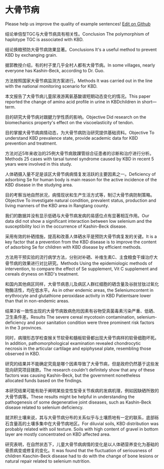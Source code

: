 # 大骨节病

Please help us improve the quality of example sentences! [Edit on Github](https://github.com/jiyushe/jiyu-example-sentence-source/blob/main/chinese/dagujiebing.md)

<p><span class="chinese">结论单倍型TGC与大骨节病具有相关性。</span><span class="english">Conclusion The polymorphism of haplotype TGC is associated with KBD.</span></p>

<p><span class="chinese">结论换粮预防大骨节病效果显著。</span><span class="english">Conclusions It's a useful method to prevent KBD by exchanging grain.</span></p>

<p><span class="chinese">据郭教授介绍，有的村子里几乎全村人都有大骨节病。</span><span class="english">In some villages, nearly everyone has Kashin-Beck, according to Dr. Guo.</span></p>

<p><span class="chinese">方法按照国家大骨节病监测方案进行。</span><span class="english">Methods It was carried out in the line with the national monitoring scenario for KBD.</span></p>

<p><span class="chinese">本文报告了大骨节病儿童尿液游离氨基酸谱短期动态变化的情况。</span><span class="english">This paper reported the change of amino acid profile in urine in KBDchildren in short—term.</span></p>

<p><span class="chinese">目的研究大骨节病对跟腱力学性质的影响。</span><span class="english">Objective Did research on the biomechanics property's effect on the viscoelasticity of tendon.</span></p>

<p><span class="chinese">目的掌握大骨节病病情动态，为大骨节病防治研究提供基础资料。</span><span class="english">Objective To understand KBD prevalence state, provide academic data for KBD prevention and treatment.</span></p>

<p><span class="chinese">方法对近5年来收治的25例大骨节病致踝管综合征患者的诊断和治疗进行分析。</span><span class="english">Methods 25 cases with tarsal tunnel syndrome caused by KBD in recent 5 years were involved in this study.</span></p>

<p><span class="chinese">人体硒摄入量不足是该区大骨节病病情复发活跃的主要因素之一。</span><span class="english">Deficiency of adsorbing Se for human body is main reason for the active incidence of the KBD disease in the studying area.</span></p>

<p><span class="chinese">目的考察当地自然状况，病情现状和生产生活方式等，制订大骨节病防制策略。</span><span class="english">Objective To investigate natural condition, prevalent status, production and living manners of the KBD area in Rangtang county.</span></p>

<p><span class="chinese">我们的数据并没有显示低硒与大骨节病发病的易感位点有显著相互作用。</span><span class="english">Our data did not show a significant interaction between low selenium and the susceptibility loci in the occurrence of Kashin-Beck disease.</span></p>

<p><span class="chinese">采用有效的补硒措施，提高和改善人体硒水平是预防大骨节病复发的关键。</span><span class="english">It is a key factor that a prevention from the KBD disease is to improve the content of adsorbing Se for children with KBD disease by efficient methods.</span></p>

<p><span class="chinese">方法用干预实验的流行病学方法，分别对补硒、补维生素C、主食粮食干燥治疗大骨节病的效果进行对比研究。</span><span class="english">Methods Using the epidemiologic methods of intervention, to compare the effect of Se supplement, Vit C supplement and cereals dryness on KBD's treatment.</span></p>

<p><span class="chinese">和国内其他病区同样，大骨节病患儿及病区人群红细胞的硒含量及谷胱甘肽过氧化物酶活性，均在低水平。</span><span class="english">As in other endemic areas, the Seleniumcontent in erythrocyte and glutathione peroxidase activity in KBD Patientsare lower than that in non-endemic areas.</span></p>

<p><span class="chinese">结果3省一致性出现的大骨节病致病危险因素有谷物受真菌毒素污染严重、低硒、卫生条件差。</span><span class="english">Results The severe cereal mycotoxin contamination, selenium-deficiency and poor sanitation condition were three prominent risk factors in the 3 provinces.</span></p>

<p><span class="chinese">同时，病理形态学检查猴关节软骨和髓板软骨都出现大骨节病样的软骨细胞坏死。</span><span class="english">In addition, pathomorphological examination revealed chondrocytic necrosis in the articular cartilage and epiphyseal plate, resembling those observed in KBD.</span></p>

<p><span class="chinese">研究的结果并不能确定究竟是哪个因素导致了大骨节病，但是政府仍然基于这些发现向研究项目拨款。</span><span class="english">The research couldn't definitely show that any of these factors was causing Kashin-Beck, but the government nonetheless allocated funds based on the findings.</span></p>

<p><span class="chinese">本研究结果可能有助于阐明某些变性型骨关节疾病的发病机理，例如因缺硒所致的大骨节病等。</span><span class="english">These results might be helpful in understanding the pathogenesis of some degenerative joint diseases, such as Kashin-Beck disease related to selenium deficiency.</span></p>

<p><span class="chinese">就洪积土壤来说，其与大骨节病分布的关系似乎与土壤质地有一定的联系，底部砾石含量高的土壤多集中在大骨节病地区。</span><span class="english">For diluvial soils, KBD distribution was probably related with soil texture. Soils with high content of gravel in bottom layer are mostly concentrated on KBD affected area.</span></p>

<p><span class="chinese">研究表明，在自然状态下，儿童大骨节病病情的变化是以人体硒营养变化为基础的骨质病变或修复的变化。</span><span class="english">It was found that the fluctuation of seriousness of children Kaschin-Beck disease had to do with the change of bone lesions or natural repair related to selenium nutrition.</span></p>

